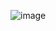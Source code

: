 ![image](https://github.com/AlexeiBabeshko/docker/assets/155017939/470fc439-3f4d-4a97-a874-ee8a87a9ff16)
